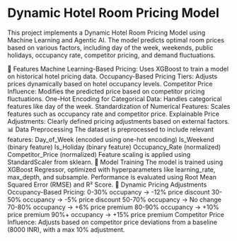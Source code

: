 # Dynamic Hotel Room Pricing Model
This project implements a Dynamic Hotel Room Pricing Model using Machine Learning and Agentic AI. The model predicts optimal room prices based on various factors, including day of the week, weekends, public holidays, occupancy rate, competitor pricing, and demand fluctuations.

🔹 Features
Machine Learning-Based Pricing: Uses XGBoost to train a model on historical hotel pricing data.
Occupancy-Based Pricing Tiers: Adjusts prices dynamically based on hotel occupancy levels.
Competitor Price Influence: Modifies the predicted price based on competitor pricing fluctuations.
One-Hot Encoding for Categorical Data: Handles categorical features like day of the week.
Standardization of Numerical Features: Scales features such as occupancy rate and competitor price.
Explainable Price Adjustments: Clearly defined pricing adjustments based on external factors.
📊 Data Preprocessing
The dataset is preprocessed to include relevant features:
Day_of_Week (encoded using one-hot encoding)
Is_Weekend (binary feature)
Is_Holiday (binary feature)
Occupancy_Rate (normalized)
Competitor_Price (normalized)
Feature scaling is applied using StandardScaler from sklearn.
🚀 Model Training
The model is trained using XGBoost Regressor, optimized with hyperparameters like learning_rate, max_depth, and subsample.
Performance is evaluated using Root Mean Squared Error (RMSE) and R² Score.
🎯 Dynamic Pricing Adjustments
Occupancy-Based Pricing:
0-30% occupancy → -12% price discount
30-50% occupancy → -5% price discount
50-70% occupancy → No change
70-80% occupancy → +6% price premium
80-90% occupancy → +10% price premium
90%+ occupancy → +15% price premium
Competitor Price Influence:
Adjusts based on competitor price deviations from a baseline (8000 INR), with a max 10% adjustment.

